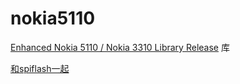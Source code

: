 # nokia5110

[Enhanced Nokia 5110 / Nokia 3310 Library Release](http://www.elecfreaks.com/1319.html) 库

[和spiflash一起](http://www.henningkarlsen.com/electronics/library.php?id=69)